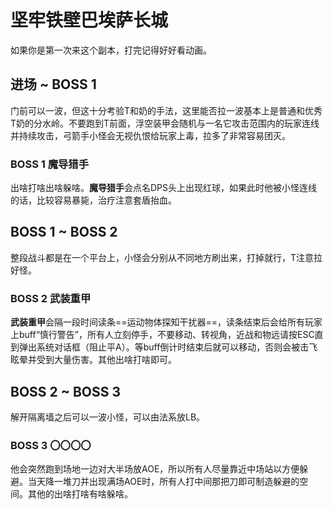 # 坚牢铁壁巴埃萨长城

如果你是第一次来这个副本，打完记得好好看动画。

## 进场 ~ BOSS 1

门前可以一波，但这十分考验T和奶的手法，这里能否拉一波基本上是普通和优秀T奶的分水岭。不要跑到T前面，浮空装甲会随机与一名它攻击范围内的玩家连线并持续攻击，弓箭手小怪会无视仇恨给玩家上毒，拉多了非常容易团灭。

### BOSS 1 魔导猎手
出啥打啥出啥躲啥。**魔导猎手**会点名DPS头上出现红球，如果此时他被小怪连线的话，比较容易暴毙，<Role name="healer" />治疗注意套盾抬血。

## BOSS 1 ~ BOSS 2

整段战斗都是在一个平台上，小怪会分别从不同地方刷出来，打掉就行，<Role name="tank" />T注意拉好怪。

### BOSS 2 武装重甲
**武装重甲**会隔一段时间读条==运动物体探知干扰器==，读条结束后会给所有玩家上buff“慎行警告”，<Role name="tank" /><Role name="healer" /><Role name="dps" />所有人立刻停手，不要移动、转视角，近战和物远请按ESC直到弹出系统对话框（阻止平A）。等buff倒计时结束后就可以移动，否则会被击飞眩晕并受到大量伤害。其他出啥打啥即可。

## BOSS 2 ~ BOSS 3

解开隔离墙之后可以一波小怪，可以由法系放LB。

### BOSS 3 〇〇〇〇
他会突然跑到场地一边对大半场放AOE，所以所有人尽量靠近中场站以方便躲避。当天降一堆刀并出现满场AOE时，所有人打中间那把刀即可制造躲避的空间。其他的出啥打啥有啥躲啥。
